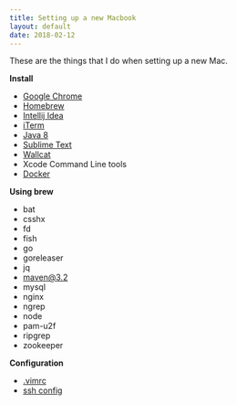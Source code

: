 ```yaml
---
title: Setting up a new Macbook
layout: default
date: 2018-02-12
---
```


These are the things that I do when setting up a new Mac.

**Install**
- [Google Chrome][chrome]
- [Homebrew][brew]
- [Intellij Idea][idea]
- [iTerm]
- [Java 8][jdk8]
- [Sublime Text][subl]
- [Wallcat]
- Xcode Command Line tools
- [Docker]

**Using brew**
- bat
- csshx
- fd
- fish
- go
- goreleaser
- jq
- maven@3.2
- mysql
- nginx
- ngrep
- node
- pam-u2f
- ripgrep
- zookeeper

**Configuration**
- [.vimrc]
- [ssh config]

[.vimrc]: https://github.com/zodvik/config/blob/master/.vimrc
[brew]: https://brew.sh/
[chrome]: https://www.google.com/intl/en_in/chrome/
[docker]: https://store.docker.com/editions/community/docker-ce-desktop-mac
[idea]: https://www.jetbrains.com/idea/download/#section=mac
[iterm]: https://www.iterm2.com/downloads.html
[jdk8]: https://www.oracle.com/technetwork/java/javase/downloads/jdk8-downloads-2133151.html
[ssh config]: https://github.com/zodvik/config/blob/master/.ssh/config
[subl]: https://www.sublimetext.com/3
[wallcat]: https://beta.wall.cat/